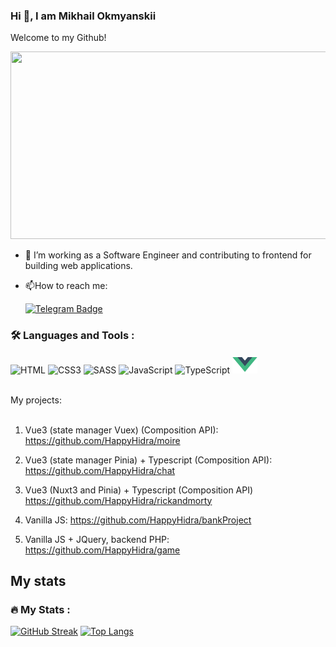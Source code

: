 ### Hi 👋, I am Mikhail Okmyanskii

Welcome to my Github!

<div align="center">
  <img src="https://media.giphy.com/media/dWesBcTLavkZuG35MI/giphy.gif" width="600" height="300"/>
</div>

- :telescope: I’m working as a Software Engineer and contributing to frontend for building web applications.

- :mailbox:How to reach me: <div id="badges">
  <a href="https://t.me/mihalike">
    <img src="https://upload.wikimedia.org/wikipedia/commons/8/82/Telegram_logo.svg" width="40" height="40" alt="Telegram Badge"/>
  </a>
</div>

### :hammer_and_wrench: Languages and Tools :
<div>
<img src="https://camo.githubusercontent.com/ce98a71a9faff159f0f00537dd08693cea68ca1d891f91c7e9021b8191d02fae/68747470733a2f2f696d672e736869656c64732e696f2f62616467652f48544d4c352d4533344632362e7376673f7374796c653d666f722d7468652d6261646765266c6f676f3d48544d4c35266c6f676f436f6c6f723d7768697465" title="HTML5" alt="HTML"/>

<img src="https://camo.githubusercontent.com/dad0bd470ccac1d7413044b05b886be1e106386624008bd31a6c950f7d608460/68747470733a2f2f696d672e736869656c64732e696f2f62616467652f435353332d3135373242362e7376673f7374796c653d666f722d7468652d6261646765266c6f676f3d43535333266c6f676f436f6c6f723d7768697465" title="CSS3" alt="CSS3"/>

<img src="https://camo.githubusercontent.com/6a635132877b8ab3db4cccd8c59762045f9c5dc77cb9a0789d68bbe304a9e64a/68747470733a2f2f696d672e736869656c64732e696f2f62616467652f536173732d4343363639392e7376673f7374796c653d666f722d7468652d6261646765266c6f676f3d53617373266c6f676f436f6c6f723d7768697465" title="SASS" alt="SASS"/>
  
<img src="https://camo.githubusercontent.com/aeddc848275a1ffce386dc81c04541654ca07b2c43bbb8ad251085c962672aea/68747470733a2f2f696d672e736869656c64732e696f2f62616467652f6a6176617363726970742d2532333332333333302e7376673f7374796c653d666f722d7468652d6261646765266c6f676f3d6a617661736372697074266c6f676f436f6c6f723d253233463744463145" title="JavaScript" alt="JavaScript" />
  
<img src="https://camo.githubusercontent.com/ee71fcc1aa3d059265517741dffc4161922fd744377e7a5f07c43381d0aa9aac/68747470733a2f2f696d672e736869656c64732e696f2f62616467652f747970657363726970742d2532333030374143432e7376673f7374796c653d666f722d7468652d6261646765266c6f676f3d74797065736372697074266c6f676f436f6c6f723d7768697465" title="TypeScript" alt="TypeScript" />

<img src="https://github.com/devicons/devicon/blob/master/icons/vuejs/vuejs-original.svg" title="VueJS" alt="VueJS" width="40" height="28" />
&nbsp;
</div>
&nbsp;

My projects:</br>
</br>
1) Vue3 (state manager Vuex) (Composition API):
https://github.com/HappyHidra/moire

2) Vue3 (state manager Pinia) + Typescript (Composition API):
https://github.com/HappyHidra/chat

3) Vue3 (Nuxt3 and Pinia) + Typescript (Composition API)
https://github.com/HappyHidra/rickandmorty

4) Vanilla JS:
https://github.com/HappyHidra/bankProject

5) Vanilla JS + JQuery, backend PHP:
https://github.com/HappyHidra/game

My stats
---

### :fire: My Stats :
[![GitHub Streak](http://github-readme-streak-stats.herokuapp.com?user=happyhidra&theme=dark&background=000000)](https://git.io/streak-stats)
[![Top Langs](https://github-readme-stats.vercel.app/api/top-langs/?username=happyhidra&layout=compact&theme=vision-friendly-dark)](https://github.com/anuraghazra/github-readme-stats)



